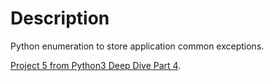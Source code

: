 # Description
Python enumeration to store application common exceptions.

[Project 5 from Python3 Deep Dive Part 4](https://github.com/fbaptiste/python-deepdive).
